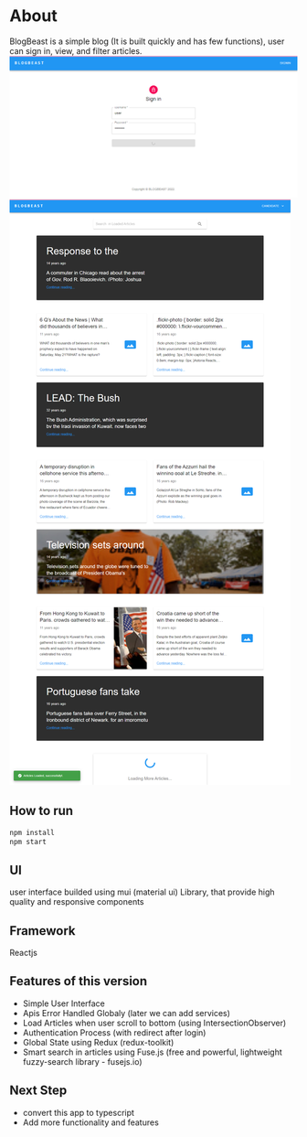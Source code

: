 # About

BlogBeast is a simple blog (It is built quickly and has few functions), user can sign in, view, and filter articles.
![login](/src/assets/screencapture-login.png)
![dashboard](/src//assets/screencapture-dashboard.png)

## How to run

```
npm install
npm start
```

## UI

user interface builded using mui (material ui) Library, that provide high quality and responsive components

## Framework

Reactjs

## Features of this version

- Simple User Interface
- Apis Error Handled Globaly (later we can add services)
- Load Articles when user scroll to bottom (using IntersectionObserver)
- Authentication Process (with redirect after login)
- Global State using Redux (redux-toolkit)
- Smart search in articles using Fuse.js (free and powerful, lightweight fuzzy-search library - fusejs.io)

## Next Step

- convert this app to typescript
- Add more functionality and features
